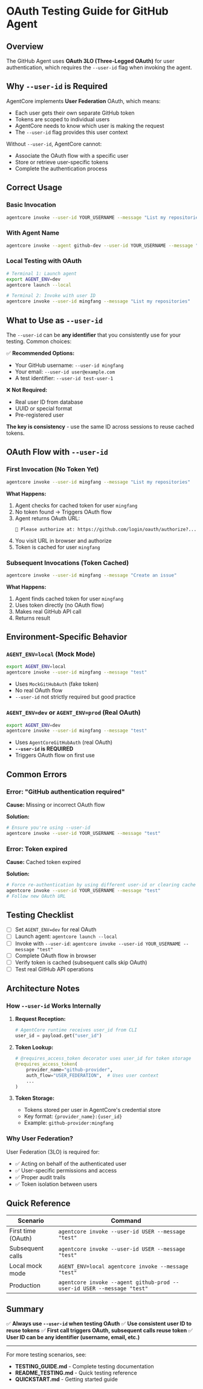 # OAuth Testing Guide for GitHub Agent

## Overview

The GitHub Agent uses **OAuth 3LO (Three-Legged OAuth)** for user authentication, which requires the `--user-id` flag when invoking the agent.

## Why `--user-id` is Required

AgentCore implements **User Federation** OAuth, which means:

- Each user gets their own separate GitHub token
- Tokens are scoped to individual users
- AgentCore needs to know which user is making the request
- The `--user-id` flag provides this user context

Without `--user-id`, AgentCore cannot:
- Associate the OAuth flow with a specific user
- Store or retrieve user-specific tokens
- Complete the authentication process

## Correct Usage

### Basic Invocation
```bash
agentcore invoke --user-id YOUR_USERNAME --message "List my repositories"
```

### With Agent Name
```bash
agentcore invoke --agent github-dev --user-id YOUR_USERNAME --message "List my repositories"
```

### Local Testing with OAuth
```bash
# Terminal 1: Launch agent
export AGENT_ENV=dev
agentcore launch --local

# Terminal 2: Invoke with user ID
agentcore invoke --user-id mingfang --message "List my repositories"
```

## What to Use as `--user-id`

The `--user-id` can be **any identifier** that you consistently use for your testing. Common choices:

✅ **Recommended Options:**
- Your GitHub username: `--user-id mingfang`
- Your email: `--user-id user@example.com`
- A test identifier: `--user-id test-user-1`

❌ **Not Required:**
- Real user ID from database
- UUID or special format
- Pre-registered user

**The key is consistency** - use the same ID across sessions to reuse cached tokens.

## OAuth Flow with `--user-id`

### First Invocation (No Token Yet)
```bash
agentcore invoke --user-id mingfang --message "List my repositories"
```

**What Happens:**
1. Agent checks for cached token for user `mingfang`
2. No token found → Triggers OAuth flow
3. Agent returns OAuth URL:
   ```
   🔗 Please authorize at: https://github.com/login/oauth/authorize?...
   ```
4. You visit URL in browser and authorize
5. Token is cached for user `mingfang`

### Subsequent Invocations (Token Cached)
```bash
agentcore invoke --user-id mingfang --message "Create an issue"
```

**What Happens:**
1. Agent finds cached token for user `mingfang`
2. Uses token directly (no OAuth flow)
3. Makes real GitHub API call
4. Returns result

## Environment-Specific Behavior

### `AGENT_ENV=local` (Mock Mode)
```bash
export AGENT_ENV=local
agentcore invoke --user-id mingfang --message "test"
```

- Uses `MockGitHubAuth` (fake token)
- No real OAuth flow
- `--user-id` not strictly required but good practice

### `AGENT_ENV=dev` or `AGENT_ENV=prod` (Real OAuth)
```bash
export AGENT_ENV=dev
agentcore invoke --user-id mingfang --message "test"
```

- Uses `AgentCoreGitHubAuth` (real OAuth)
- **`--user-id` is REQUIRED**
- Triggers OAuth flow on first use

## Common Errors

### Error: "GitHub authentication required"
**Cause:** Missing or incorrect OAuth flow

**Solution:**
```bash
# Ensure you're using --user-id
agentcore invoke --user-id YOUR_USERNAME --message "test"
```

### Error: Token expired
**Cause:** Cached token expired

**Solution:**
```bash
# Force re-authentication by using different user-id or clearing cache
agentcore invoke --user-id YOUR_USERNAME --message "test"
# Follow new OAuth URL
```

## Testing Checklist

- [ ] Set `AGENT_ENV=dev` for real OAuth
- [ ] Launch agent: `agentcore launch --local`
- [ ] Invoke with `--user-id`: `agentcore invoke --user-id YOUR_USERNAME --message "test"`
- [ ] Complete OAuth flow in browser
- [ ] Verify token is cached (subsequent calls skip OAuth)
- [ ] Test real GitHub API operations

## Architecture Notes

### How `--user-id` Works Internally

1. **Request Reception:**
   ```python
   # AgentCore runtime receives user_id from CLI
   user_id = payload.get("user_id")
   ```

2. **Token Lookup:**
   ```python
   # @requires_access_token decorator uses user_id for token storage
   @requires_access_token(
       provider_name="github-provider",
       auth_flow="USER_FEDERATION",  # Uses user context
       ...
   )
   ```

3. **Token Storage:**
   - Tokens stored per user in AgentCore's credential store
   - Key format: `{provider_name}:{user_id}`
   - Example: `github-provider:mingfang`

### Why User Federation?

User Federation (3LO) is required for:
- ✅ Acting on behalf of the authenticated user
- ✅ User-specific permissions and access
- ✅ Proper audit trails
- ✅ Token isolation between users

## Quick Reference

| Scenario | Command |
|----------|---------|
| First time (OAuth) | `agentcore invoke --user-id USER --message "test"` |
| Subsequent calls | `agentcore invoke --user-id USER --message "test"` |
| Local mock mode | `AGENT_ENV=local agentcore invoke --message "test"` |
| Production | `agentcore invoke --agent github-prod --user-id USER --message "test"` |

## Summary

✅ **Always use `--user-id` when testing OAuth**
✅ **Use consistent user ID to reuse tokens**
✅ **First call triggers OAuth, subsequent calls reuse token**
✅ **User ID can be any identifier (username, email, etc.)**

---

For more testing scenarios, see:
- **TESTING_GUIDE.md** - Complete testing documentation
- **README_TESTING.md** - Quick testing reference
- **QUICKSTART.md** - Getting started guide
